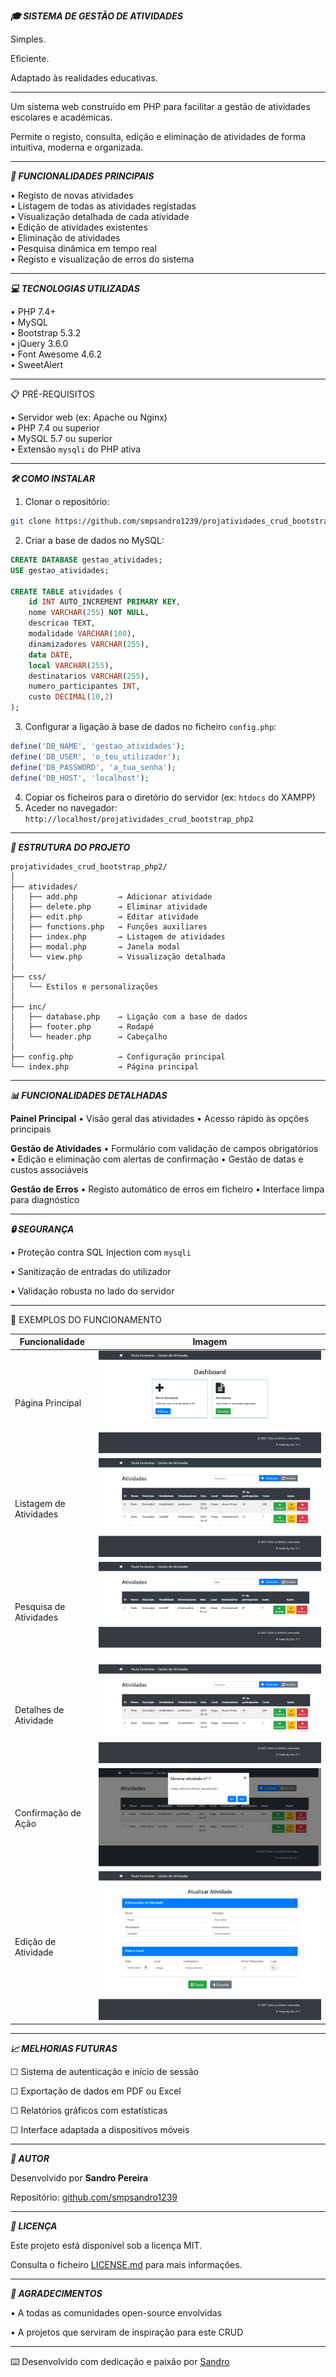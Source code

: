 
***🎓 SISTEMA DE GESTÃO DE ATIVIDADES***

Simples. 

Eficiente.

Adaptado às realidades educativas.

---

Um sistema web construído em PHP para facilitar a gestão de atividades escolares e académicas. 

Permite o registo, consulta, edição e eliminação de atividades de forma intuitiva, moderna e organizada.

---

***🚀 FUNCIONALIDADES PRINCIPAIS***

• Registo de novas atividades  
• Listagem de todas as atividades registadas  
• Visualização detalhada de cada atividade  
• Edição de atividades existentes  
• Eliminação de atividades  
• Pesquisa dinâmica em tempo real  
• Registo e visualização de erros do sistema  

---

***💻 TECNOLOGIAS UTILIZADAS***

• PHP 7.4+  
• MySQL  
• Bootstrap 5.3.2  
• jQuery 3.6.0  
• Font Awesome 4.6.2  
• SweetAlert  

---

📋 PRÉ-REQUISITOS

• Servidor web (ex: Apache ou Nginx)  
• PHP 7.4 ou superior  
• MySQL 5.7 ou superior  
• Extensão `mysqli` do PHP ativa  

---

***🛠️ COMO INSTALAR***

1. Clonar o repositório:
```bash
git clone https://github.com/smpsandro1239/projatividades_crud_bootstrap_php2.git
````

2. Criar a base de dados no MySQL:

```sql
CREATE DATABASE gestao_atividades;
USE gestao_atividades;

CREATE TABLE atividades (
    id INT AUTO_INCREMENT PRIMARY KEY,
    nome VARCHAR(255) NOT NULL,
    descricao TEXT,
    modalidade VARCHAR(100),
    dinamizadores VARCHAR(255),
    data DATE,
    local VARCHAR(255),
    destinatarios VARCHAR(255),
    numero_participantes INT,
    custo DECIMAL(10,2)
);
```

3. Configurar a ligação à base de dados no ficheiro `config.php`:

```php
define('DB_NAME', 'gestao_atividades');
define('DB_USER', 'o_teu_utilizador');
define('DB_PASSWORD', 'a_tua_senha');
define('DB_HOST', 'localhost');
```

4. Copiar os ficheiros para o diretório do servidor (ex: `htdocs` do XAMPP)
5. Aceder no navegador: `http://localhost/projatividades_crud_bootstrap_php2`

---

***📂 ESTRUTURA DO PROJETO***

```
projatividades_crud_bootstrap_php2/
│
├── atividades/
│   ├── add.php         → Adicionar atividade
│   ├── delete.php      → Eliminar atividade
│   ├── edit.php        → Editar atividade
│   ├── functions.php   → Funções auxiliares
│   ├── index.php       → Listagem de atividades
│   ├── modal.php       → Janela modal
│   └── view.php        → Visualização detalhada
│
├── css/
│   └── Estilos e personalizações
│
├── inc/
│   ├── database.php    → Ligação com a base de dados
│   ├── footer.php      → Rodapé
│   └── header.php      → Cabeçalho
│
├── config.php          → Configuração principal
└── index.php           → Página principal
```

---

***📊 FUNCIONALIDADES DETALHADAS***

**Painel Principal**
• Visão geral das atividades
• Acesso rápido às opções principais

**Gestão de Atividades**
• Formulário com validação de campos obrigatórios
• Edição e eliminação com alertas de confirmação
• Gestão de datas e custos associáveis

**Gestão de Erros**
• Registo automático de erros em ficheiro
• Interface limpa para diagnóstico

---

***🔒 SEGURANÇA***

• Proteção contra SQL Injection com `mysqli`

• Sanitização de entradas do utilizador

• Validação robusta no lado do servidor

---

📸 EXEMPLOS DO FUNCIONAMENTO

| Funcionalidade         | Imagem                                                                                                                             |
| ---------------------- | ---------------------------------------------------------------------------------------------------------------------------------- |
| Página Principal       | ![Página Principal](screenshots/screencapture-localhost-projatividades-crud-bootstrap-php-2025-02-26-12_25_35.png)                 |
| Listagem de Atividades | ![Listagem](screenshots/screencapture-localhost-projatividades-crud-bootstrap-php-atividades-index-php-2025-02-26-12_24_19.png)    |
| Pesquisa de Atividades | ![Pesquisa](screenshots/screencapture-localhost-projatividades-crud-bootstrap-php-atividades-index-php-2025-02-26-12_25_21.png)    |
| Detalhes de Atividade  | ![Detalhes](screenshots/screencapture-localhost-projatividades-crud-bootstrap-php-atividades-index-php-2025-02-26-12_25_49.png)    |
| Confirmação de Ação    | ![Confirmação](screenshots/screencapture-localhost-projatividades-crud-bootstrap-php-atividades-index-php-2025-02-26-12_26_03.png) |
| Edição de Atividade    | ![Edição](screenshots/screencapture-localhost-projatividades-crud-bootstrap-php-atividades-edit-php-2025-02-26-12_26_23.png)       |

---

***📈 MELHORIAS FUTURAS***

☐ Sistema de autenticação e início de sessão

☐ Exportação de dados em PDF ou Excel

☐ Relatórios gráficos com estatísticas

☐ Interface adaptada a dispositivos móveis

---

***👤 AUTOR***

Desenvolvido por **Sandro Pereira**

Repositório: [github.com/smpsandro1239](https://github.com/smpsandro1239)

---

***📄 LICENÇA***

Este projeto está disponível sob a licença MIT.

Consulta o ficheiro [LICENSE.md](LICENSE.md) para mais informações.

---

***🎁 AGRADECIMENTOS***

• A todas as comunidades open-source envolvidas

• A projetos que serviram de inspiração para este CRUD

---

⌨️ Desenvolvido com dedicação e paixão por [Sandro](https://github.com/smpsandro1239) 

